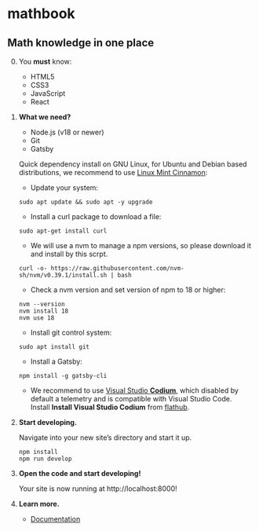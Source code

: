 # mathbook
## Math knowledge in one place
0. You **must** know:
    - HTML5
    - CSS3
    - JavaScript
    - React

1.  **What we need?**
    - Node.js (v18 or newer)
    - Git
    - Gatsby  

    Quick dependency install on GNU Linux, for Ubuntu and Debian based distributions, we recommend to use [Linux Mint Cinnamon](https://www.linuxmint.com/):
    - Update your system:
    ```shell
    sudo apt update && sudo apt -y upgrade
    ```
    - Install a curl package to download a file:
    ```shell
    sudo apt-get install curl
    ```
    - We will use a nvm to manage a npm versions, so please download it and install by this scrpt.
    ```shell
    curl -o- https://raw.githubusercontent.com/nvm-sh/nvm/v0.39.1/install.sh | bash
    ```
    - Check a nvm version and set version of npm to 18 or higher:
    ```shell
    nvm --version
    nvm install 18
    nvm use 18
    ```
    - Install git control system:

    ```shell
    sudo apt install git
    ```
    - Install a Gatsby:

    ```shell
    npm install -g gatsby-cli
    ```
    - We recommend to use [Visual Studio **Codium**](https://vscodium.com/), which disabled by default a telemetry and is compatible with Visual Studio Code.  
    Install **Install Visual Studio Codium** from [flathub](https://flathub.org/apps/details/com.vscodium.codium).
2.  **Start developing.**

    Navigate into your new site’s directory and start it up.

    ```shell
    npm install
    npm run develop
    ```

3.  **Open the code and start developing!**

    Your site is now running at http://localhost:8000!

4.  **Learn more.**

    - [Documentation](https://www.gatsbyjs.com/docs/tutorial/part-0/#installation-guide)

